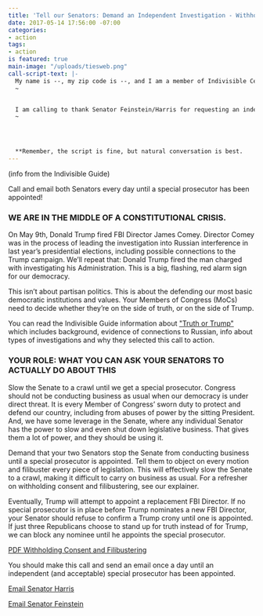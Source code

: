 ```yaml
---
title: 'Tell our Senators: Demand an Independent Investigation - Withhold Consent'
date: 2017-05-14 17:56:00 -07:00
categories:
- action
tags:
- action
is featured: true
main-image: "/uploads/tiesweb.png"
call-script-text: |-
  My name is --, my zip code is --, and I am a member of Indivisible Central Contra Costa County.
  ~


  I am calling to thank Senator Feinstein/Harris for requesting an independent investigation into the ties between Russia and the Trump campaign. I'd like for her to show her commitment by agreeing to withhold consent for all Senate business until a special prosecutor has been appointed. She represents the voters of California, and we expect her to do everything in her power to protect our democracy. Please let Senator Feinstein/Harris her know that I'll be watching carefully to see if she listens to her constituents by objecting to all Unanimous Consent requests until an independent prosecutor has been appointed.
  ~




  **Remember, the script is fine, but natural conversation is best.
---
```


(info from the Indivisible Guide)

Call and email both Senators every day until a special prosecutor has been appointed!

### WE ARE IN THE MIDDLE OF A CONSTITUTIONAL CRISIS.

On May 9th, Donald Trump fired FBI Director James Comey. Director Comey was in the process of leading the investigation into Russian interference in last year’s presidential elections, including possible connections to the Trump campaign. We’ll repeat that: Donald Trump fired the man charged with investigating his Administration. This is a big, flashing, red alarm sign for our democracy.

This isn’t about partisan politics. This is about the defending our most basic democratic institutions and values. Your Members of Congress (MoCs) need to decide whether they’re on the side of truth, or on the side of Trump.

You can read the Indivisible Guide information about ["Truth or Trump"](https://www.indivisibleguide.com/truth-or-trump/) which includes background, evidence of connections to Russian, info about types of investigations and why they selected this call to action.

### YOUR ROLE: WHAT YOU CAN ASK YOUR SENATORS TO ACTUALLY DO ABOUT THIS

Slow the Senate to a crawl until we get a special prosecutor. Congress should not be conducting business as usual when our democracy is under direct threat. It is every Member of Congress’ sworn duty to protect and defend our country, including from abuses of power by the sitting President. And, we have some leverage in the Senate, where any individual Senator has the power to slow and even shut down legislative business. That gives them a lot of power, and they should be using it.

Demand that your two Senators stop the Senate from conducting business until a special prosecutor is appointed. Tell them to object on every motion and filibuster every piece of legislation. This will effectively slow the Senate to a crawl, making it difficult to carry on business as usual. For a refresher on withholding consent and filibustering, see our explainer.

Eventually, Trump will attempt to appoint a replacement FBI Director. If no special prosecutor is in place before Trump nominates a new FBI Director, your Senator should refuse to confirm a Trump crony until one is appointed. If just three Republicans choose to stand up for truth instead of for Trump, we can block any nominee until he appoints the special prosecutor.

[PDF Withholding Consent and Filibustering](https://www.indivisibleguide.com/resource/senate-withholding-consent-filibustering/?wpdmdl=1828)


You should make this call and send an email once a day until an independent (and acceptable) special prosecutor has been appointed.

[Email Senator Harris](https://www.harris.senate.gov/content/contact-senator)


[Email Senator Feinstein](https://www.feinstein.senate.gov/public/index.cfm/e-mail-me)